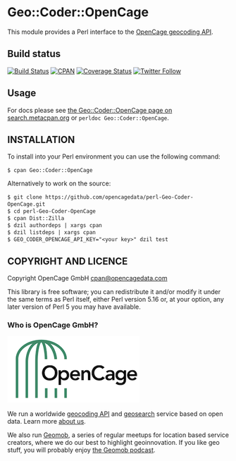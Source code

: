 # Geo::Coder::OpenCage

This module provides a Perl interface to the [OpenCage geocoding API](https://opencagedata.com).

## Build status

[![Build Status](https://api.travis-ci.com/OpenCageData/perl-Geo-Coder-OpenCage.svg?branch=master)](https://travis-ci.com/OpenCageData/perl-Geo-Coder-OpenCage)
[![CPAN](https://img.shields.io/cpan/v/Geo-Coder-OpenCage.svg?style=flat-square)](https://metacpan.org/pod/Geo::Coder::OpenCage)
[![Coverage Status](https://coveralls.io/repos/github/OpenCageData/perl-Geo-Coder-OpenCage/badge.svg?branch=master)](https://coveralls.io/github/OpenCageData/perl-Geo-Coder-OpenCage?branch=master)
[![Twitter Follow](https://img.shields.io/twitter/follow/OpenCage?label=Follow%20OpenCage&style=social)](https://twitter.com/opencage)

## Usage

For docs please see [the Geo::Coder::OpenCage page on search.metacpan.org](https://metacpan.org/pod/Geo::Coder::OpenCage)
or `perldoc Geo::Coder::OpenCage`.

## INSTALLATION

To install into your Perl environment you can use the following command:

    $ cpan Geo::Coder::OpenCage

Alternatively to work on the source:

    $ git clone https://github.com/opencagedata/perl-Geo-Coder-OpenCage.git
    $ cd perl-Geo-Coder-OpenCage
    $ cpan Dist::Zilla
    $ dzil authordeps | xargs cpan
    $ dzil listdeps | xargs cpan
    $ GEO_CODER_OPENCAGE_API_KEY="<your key>" dzil test

## COPYRIGHT AND LICENCE

Copyright OpenCage GmbH <cpan@opencagedata.com>

This library is free software; you can redistribute it and/or modify it under the same terms as Perl itself, either Perl version 5.16 or, at your option, any later version of Perl 5 you may have available.

### Who is OpenCage GmbH?

<a href="https://opencagedata.com"><img src="opencage_logo_300_150.png"></a>

We run a worldwide [geocoding API](https://opencagedata.com/api) and [geosearch](https://opencagedata.com/geosearch) service based on open data. 
Learn more [about us](https://opencagedata.com/about). 

We also run [Geomob](https://thegeomob.com), a series of regular meetups for location based service creators, where we do our best to highlight geoinnovation. If you like geo stuff, you will probably enjoy [the Geomob podcast](https://thegeomob.com/podcast/).


